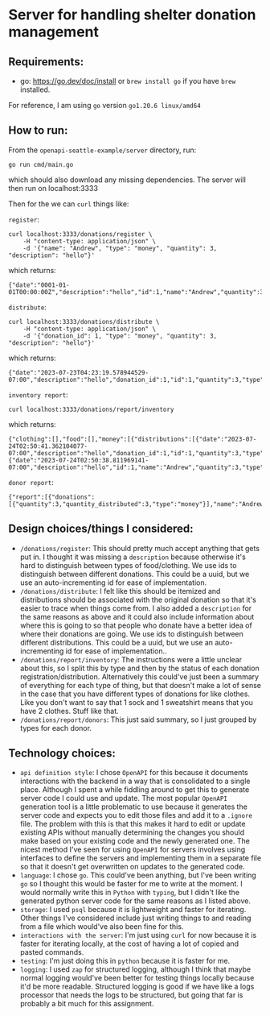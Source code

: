 # Server for handling shelter donation management

## Requirements:

- go: https://go.dev/doc/install or `brew install go` if you have `brew` installed.

For reference, I am using `go` version `go1.20.6 linux/amd64`

## How to run:

From the `openapi-seattle-example/server` directory, run:

```
go run cmd/main.go
```

which should also download any missing dependencies. The server will then run on localhost:3333

Then for the we can `curl` things like:

`register`:

```
curl localhost:3333/donations/register \
    -H "content-type: application/json" \
    -d '{"name": "Andrew", "type": "money", "quantity": 3, "description": "hello"}'
```

which returns:

```
{"date":"0001-01-01T00:00:00Z","description":"hello","id":1,"name":"Andrew","quantity":3,"type":"money"}
```

`distribute`:

```
curl localhost:3333/donations/distribute \
    -H "content-type: application/json" \
    -d '{"donation_id": 1, "type": "money", "quantity": 3, "description": "hello"}'
```

which returns:

```
{"date":"2023-07-23T04:23:19.578944529-07:00","description":"hello","donation_id":1,"id":1,"quantity":3,"type":"money"}
```

`inventory report`:

```
curl localhost:3333/donations/report/inventory
```

which returns:

```
{"clothing":[],"food":[],"money":[{"distributions":[{"date":"2023-07-24T02:50:41.362104077-07:00","description":"hello","donation_id":1,"id":1,"quantity":3,"type":"money"}],"donation":{"date":"2023-07-24T02:50:38.811969141-07:00","description":"hello","id":1,"name":"Andrew","quantity":3,"type":"money"}}]}
```

`donor report`:

```
{"report":[{"donations":[{"quantity":3,"quantity_distributed":3,"type":"money"}],"name":"Andrew"}]}
```

## Design choices/things I considered:

- `/donations/register`: This should pretty much accept anything that gets put in. I thought it was missing a `description` because otherwise it's hard to distinguish between types of food/clothing. We use ids to distinguish between different donations. This could be a uuid, but we use an auto-incrementing id for ease of implementation.
- `/donations/distribute`: I felt like this should be itemized and distributions should be associated with the original donation so that it's easier to trace when things come from. I also added a `description` for the same reasons as above and it could also include information about where this is going to so that people who donate have a better idea of where their donations are going. We use ids to distinguish between different distributions. This could be a uuid, but we use an auto-incrementing id for ease of implementation..
- `/donations/report/inventory`: The instructions were a little unclear about this, so I split this by type and then by the status of each donation registration/distribution. Alternatively this could've just been a summary of everything for each type of thing, but that doesn't make a lot of sense in the case that you have different types of donations for like clothes. Like you don't want to say that 1 sock and 1 sweatshirt means that you have 2 clothes. Stuff like that.
- `/donations/report/donors`: This just said summary, so I just grouped by types for each donor.

## Technology choices:

- `api definition style`: I chose `OpenAPI` for this because it documents interactions with the backend in a way that is consolidated to a single place. Although I spent a while fiddling around to get this to generate server code I could use and update. The most popular `OpenAPI` generation tool is a little problematic to use because it generates the server code and expects you to edit those files and add it to a `.ignore` file. The problem with this is that this makes it hard to edit or update existing APIs without manually determining the changes you should make based on your existing code and the newly generated one. The nicest method I've seen for using `OpenAPI` for servers involves using interfaces to define the servers and implementing them in a separate file so that it doesn't get overwritten on updates to the generated code.
- `language`: I chose `go`. This could've been anything, but I've been writing `go` so I thought this would be faster for me to write at the moment. I would normally write this in `Python` with `typing`, but I didn't like the generated python server code for the same reasons as I listed above.
- `storage`: I used `psql` because it is lightweight and faster for iterating. Other things I've considered include just writing things to and reading from a file which would've also been fine for this.
- `interactions with the server`: I'm just using `curl` for now because it is faster for iterating locally, at the cost of having a lot of copied and pasted commands.
- `testing`: I'm just doing this in `python` because it is faster for me.
- `logging`: I used `zap` for structured logging, although I think that maybe normal logging would've been better for testing things locally because it'd be more readable. Structured logging is good if we have like a logs processor that needs the logs to be structured, but going that far is probably a bit much for this assignment.
